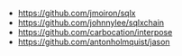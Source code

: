 - https://github.com/jmoiron/sqlx
- https://github.com/johnnylee/sqlxchain
- https://github.com/carbocation/interpose
- https://github.com/antonholmquist/jason
